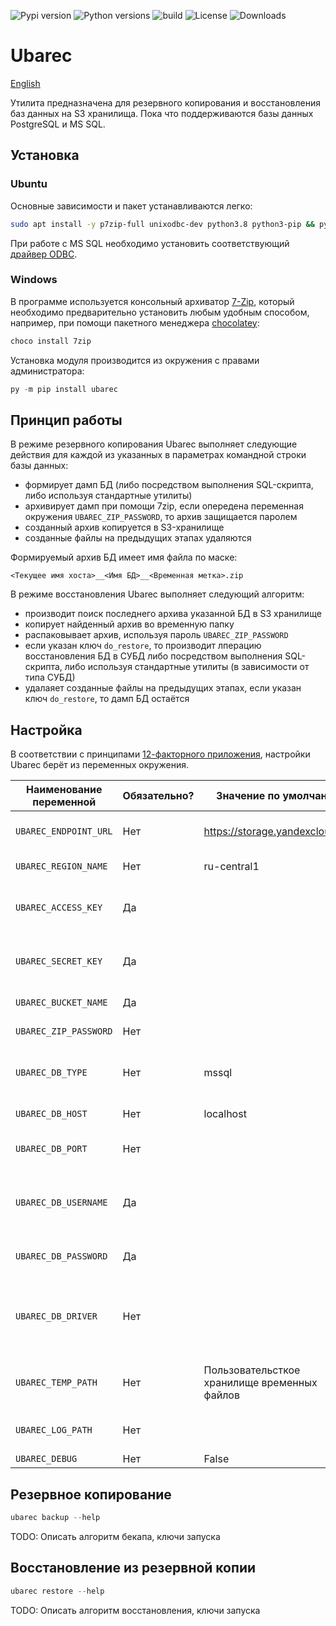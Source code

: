 ![Pypi version](https://img.shields.io/pypi/v/ubarec.svg)
![Python versions](https://img.shields.io/pypi/pyversions/ubarec)
![build](https://github.com/fgbm/ubarec/workflows/build/badge.svg)
![License](https://img.shields.io/github/license/fgbm/ubarec.svg)
![Downloads](https://img.shields.io/pypi/dm/ubarec)

# Ubarec

[English](https://github.com/fgbm/ubarec/blob/master/README.md)

Утилита предназначена для резервного копирования и восстановления баз данных на S3 хранилища. 
Пока что поддерживаются базы данных PostgreSQL и MS SQL.

## Установка

### Ubuntu

Основные зависимости и пакет устанавливаются легко:
```bash
sudo apt install -y p7zip-full unixodbc-dev python3.8 python3-pip && python3.8 -m pip install ubarec
```

При работе с MS SQL необходимо установить соответствующий [драйвер ODBC](https://docs.microsoft.com/sql/connect/odbc/linux-mac/installing-the-microsoft-odbc-driver-for-sql-server).

### Windows

В программе используется консольный архиватор [7-Zip](https://www.7-zip.org/download.html), 
который необходимо предварительно установить любым удобным способом, например, при помощи
пакетного менеджера [chocolatey](https://chocolatey.org/):
```powershell
choco install 7zip 
```

Установка модуля производится из окружения с правами администратора:
```powershell
py -m pip install ubarec
```
## Принцип работы

В режиме резервного копирования Ubarec выполняет следующие действия для каждой из указанных в параметрах командной строки базы данных:
- формирует дамп БД (либо посредством выполнения SQL-скрипта, либо используя стандартные утилиты)
- архивирует дамп при помощи 7zip, если опередена переменная окружения `UBAREC_ZIP_PASSWORD`, то архив защищается паролем
- созданный архив копируется в S3-хранилище
- созданные файлы на предыдущих этапах удаляются

Формируемый архив БД имеет имя файла по маске:

```<Текущее имя хоста>__<Имя БД>__<Временная метка>.zip```

В режиме восстановления Ubarec выполняет следующий алгоритм:
- производит поиск последнего архива указанной БД в S3 хранилище
- копирует найденный архив во временную папку
- распаковывает архив, используя пароль `UBAREC_ZIP_PASSWORD`
- если указан ключ `do_restore`, то производит лперацию восстановления БД в СУБД либо посредством выполнения SQL-скрипта, либо используя стандартные утилиты (в зависимости от типа СУБД)
- удалаяет созданные файлы на предыдущих этапах, если указан ключ `do_restore`, то дамп БД остаётся

## Настройка

В соответствии с принципами [12-факторного приложения](https://12factor.net/ru/), 
настройки Ubarec берёт из переменных окружения.

| Наименование переменной | Обязательно? | Значение по умолчанию                        | Описание                                                  |
|-------------------------|--------------|----------------------------------------------|-----------------------------------------------------------|
| `UBAREC_ENDPOINT_URL`   | Нет          | https://storage.yandexcloud.net              | Точка входа объектного хранилища S3                       |
| `UBAREC_REGION_NAME`    | Нет          | ru-central1                                  | Наименование региона                                      |
| `UBAREC_ACCESS_KEY`     | Да           |                                              | Идентификатор ключа для доступа к бакету                  |
| `UBAREC_SECRET_KEY`     | Да           |                                              | Секретная часть ключа для доступа к бакету                |
| `UBAREC_BUCKET_NAME`    | Да           |                                              | Наименование бакета                                       |
| `UBAREC_ZIP_PASSWORD`   | Нет          |                                              | Пароль на ZIP-архив                                       |
| `UBAREC_DB_TYPE`        | Нет          | mssql                                        | Тип базы данных ('mssql' или 'postgres')                  |
| `UBAREC_DB_HOST`        | Нет          | localhost                                    | Сервер баз данных                                         |
| `UBAREC_DB_PORT`        | Нет          |                                              | Порт подключения к базе данных                            |
| `UBAREC_DB_USERNAME`    | Да           |                                              | Имя пользователя для подключения к БД                     |
| `UBAREC_DB_PASSWORD`    | Да           |                                              | Пароль для подключения к БД                               |
| `UBAREC_DB_DRIVER`      | Нет          |                                              | Драйвер ODBC для подключения к БД (используетя для MSSQL) |
| `UBAREC_TEMP_PATH`      | Нет          | Пользовательсткое хранилище временных файлов | Путь для хранения временных файлов                        |
| `UBAREC_LOG_PATH`       | Нет          |                                              | Путь для хранения логов                                   |
| `UBAREC_DEBUG`          | Нет          | False                                        | Режим отладки                                             |

## Резервное копирование

```powershell
ubarec backup --help
```
TODO: Описать алгоритм бекапа, ключи запуска

## Восстановление из резервной копии

```powershell
ubarec restore --help
```
TODO: Описать алгоритм восстановления, ключи запуска
